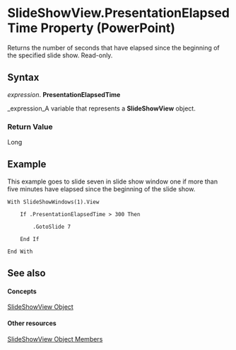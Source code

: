 
# SlideShowView.PresentationElapsedTime Property (PowerPoint)

Returns the number of seconds that have elapsed since the beginning of the specified slide show. Read-only.


## Syntax

 _expression_. **PresentationElapsedTime**

 _expression_A variable that represents a  **SlideShowView** object.


### Return Value

Long


## Example

This example goes to slide seven in slide show window one if more than five minutes have elapsed since the beginning of the slide show.


```
With SlideShowWindows(1).View

    If .PresentationElapsedTime > 300 Then

        .GotoSlide 7

    End If

End With
```


## See also


#### Concepts


 [SlideShowView Object](403b30ef-b12f-3a3c-e8d8-19189fd762fe.md)
#### Other resources


 [SlideShowView Object Members](fe2aacef-7324-4d07-55e9-0dffcdbb2a6c.md)
